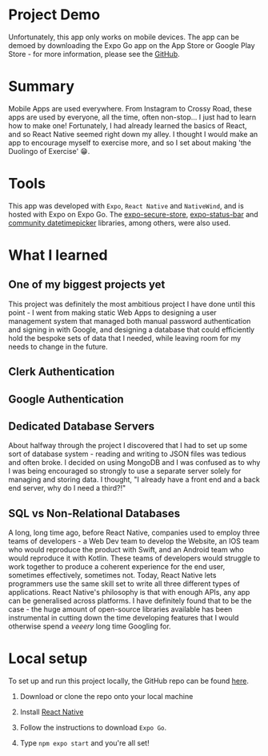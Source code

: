 
# Project Demo
Unfortunately, this app only works on mobile devices. The app can be demoed by downloading the Expo Go app on the App Store or Google Play Store - for more information, please see the [GitHub](https://github.com/hugojjohnson/exercise-logger-app).

# Summary
Mobile Apps are used everywhere. From Instagram to Crossy Road, these apps are used by everyone, all the time, often non-stop... I just had to learn how to make one! Fortunately, I had already learned the basics of React, and so React Native seemed right down my alley. I thought I would make an app to encourage myself to exercise more, and so I set about making 'the Duolingo of Exercise' 😁.

# Tools
This app was developed with `Expo`, `React Native` and `NativeWind`, and is hosted with Expo on Expo Go. The [expo-secure-store](https://docs.expo.dev/versions/latest/sdk/securestore/), [expo-status-bar](https://docs.expo.dev/versions/latest/sdk/status-bar/) and [community datetimepicker](https://docs.expo.dev/versions/latest/sdk/date-time-picker/) libraries, among others, were also used.

# What I learned
## One of my biggest projects yet
This project was definitely the most ambitious project I have done until this point - I went from making static Web Apps to designing a user management system that managed both manual password authentication and signing in with Google, and designing a database that could efficiently hold the bespoke sets of data that I needed, while leaving room for my needs to change in the future. 


## Clerk Authentication


## Google Authentication


## Dedicated Database Servers
About halfway through the project I discovered that I had to set up some sort of database system - reading and writing to JSON files was tedious and often broke. I decided on using MongoDB and I was confused as to why I was being encouraged so strongly to use a separate server solely for managing and storing data. I thought, "I already have a front end and a back end server, why do I need a third?!"

## SQL vs Non-Relational Databases



A long, long time ago, before React Native, companies used to employ three teams of developers - a Web Dev team to develop the Website, an IOS team who would reproduce the product with Swift, and an Android team who would reproduce it with Kotlin. These teams of developers would struggle to work together to produce a coherent experience for the end user, sometimes effectively, sometimes not. Today, React Native lets programmers use the same skill set to write all three different types of applications. React Native's philosophy is that with enough APIs, any app can be generalised across platforms. I have definitely found that to be the case - the huge amount of open-source libraries available has been instrumental in cutting down the time developing features that I would otherwise spend a *veeery* long time Googling for.

# Local setup
To set up and run this project locally, the GitHub repo can be found [here](https://github.com/hugojjohnson/exercise-logger-app).

1. Download or clone the repo onto your local machine

2. Install [React Native](https://reactnative.dev/)

3. Follow the instructions to download `Expo Go`.

4. Type `npm expo start` and you're all set!




